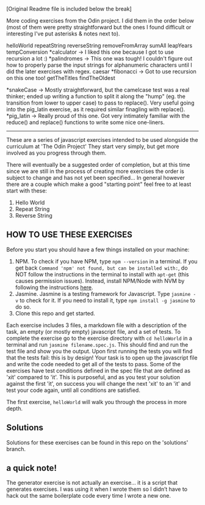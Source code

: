 [Original Readme file is included below the break]

More coding exercises from the Odin project. I did them in the order below (most of them were pretty straightforward but the ones I found difficult or interesting I've put asterisks & notes next to).

helloWorld
repeatString
reverseString
removeFromArray
sumAll
leapYears
tempConversion
*calculator -> I liked this one because I got to use recursion a lot :)
*palindromes -> This one was tough! I couldn't figure out how to properly parse the input strings for alphanumeric characters until I did the later exercises with regex.
caesar
*fibonacci -> Got to use recursion on this one too! 
getTheTitles
findTheOldest

*snakeCase -> Mostly straightforward, but the camelcase test was a real thinker; ended up writing a function to split it along the "hump" (eg. the transition from lower to upper case) to pass to replace(). Very useful going into the pig_latin exercise, as it required similar finagling with replace().
*pig_latin -> Really proud of this one. Got very intimately familiar with the reduce() and replace() functions to write some nice one-liners.

-----------------------------------------------------------------------------------------------------------------------------
These are a series of javascript exercises intended to be used alongside the curriculum at 'The Odin Project'  They start very simply, but get more involved as you progress through them.

There will eventually be a suggested order of completion, but at this time since we are still in the process of creating more exercises the order is subject to change and has not yet been specified... In general however there are a couple which make a good "starting point" feel free to at least start with these:

1. Hello World
1. Repeat String
1. Reverse String

## HOW TO USE THESE EXERCISES
Before you start you should have a few things installed on your machine:
1. NPM.  To check if you have NPM, type `npm --version` in a terminal. If you get back `Command 'npm' not found, but can be installed with:`, do NOT follow the instructions in the terminal to install with `apt-get` (this causes permission issues). Instead, install NPM/Node with NVM by following the instructions [here](https://github.com/TheOdinProject/curriculum/blob/master/web_development_101/installations/installing_node.md).
3. Jasmine.  Jasmine is a testing framework for Javascript.  Type `jasmine -v` to check for it.  If you need to install it, type `npm install -g jasmine` to do so.
4. Clone this repo and get started.

Each exercise includes 3 files, a markdown file with a description of the task, an empty (or mostly empty) javascript file, and a set of tests.  To complete the exercise go to the exercise directory with `cd helloWorld` in a terminal and run `jasmine filename.spec.js`.  This should find and run the test file and show you the output.  Upon first running the tests you will find that the tests fail: this is by design!  Your task is to open up the javascript file and write the code needed to get all of the tests to pass. Some of the exercises have test conditions defined in the spec file that are defined as 'xit' compared to 'it'. This is purposeful, and as you test your solution against the first 'it', on success you will change the next 'xit' to an 'it' and test your code again, until all conditions are satisfied.

The first exercise, `helloWorld` will walk you through the process in more depth.

## Solutions

Solutions for these exercises can be found in this repo on the 'solutions' branch.

## a quick note!

The generator exercise is not actually an exercise… it is a script that generates exercises. I was using it when I wrote them so I didn’t have to hack out the same boilerplate code every time I wrote a new one.
